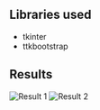 ## Libraries used
- tkinter
- ttkbootstrap

## Results
![Result 1](./result1)
![Result 2](./result2)
